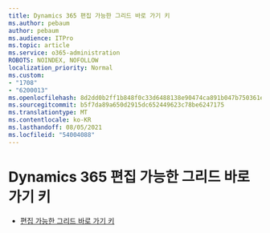 ```yaml
---
title: Dynamics 365 편집 가능한 그리드 바로 가기 키
ms.author: pebaum
author: pebaum
ms.audience: ITPro
ms.topic: article
ms.service: o365-administration
ROBOTS: NOINDEX, NOFOLLOW
localization_priority: Normal
ms.custom:
- "1708"
- "6200013"
ms.openlocfilehash: 8d2dd0b2ff1b848f0c33d6488138e90474ca891b047b750361ea509ddc5f535f
ms.sourcegitcommit: b5f7da89a650d2915dc652449623c78be6247175
ms.translationtype: MT
ms.contentlocale: ko-KR
ms.lasthandoff: 08/05/2021
ms.locfileid: "54004088"
---
```

# <a name="dynamics-365-editable-grid-keyboard-shortcuts"></a>Dynamics 365 편집 가능한 그리드 바로 가기 키

* [편집 가능한 그리드 바로 가기 키](https://docs.microsoft.com/dynamics365/customer-engagement/basics/keyboard-shortcuts#editable-grids-views)
